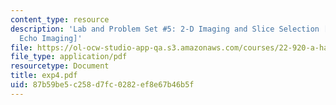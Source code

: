 ```yaml
---
content_type: resource
description: 'Lab and Problem Set #5: 2-D Imaging and Slice Selection [2-D Gradient
  Echo Imaging]'
file: https://ol-ocw-studio-app-qa.s3.amazonaws.com/courses/22-920-a-hands-on-introduction-to-nuclear-magnetic-resonance-january-iap-1997/87b59be5c258d7fc0282ef8e67b46b5f_exp4.pdf
file_type: application/pdf
resourcetype: Document
title: exp4.pdf
uid: 87b59be5-c258-d7fc-0282-ef8e67b46b5f
---
```

